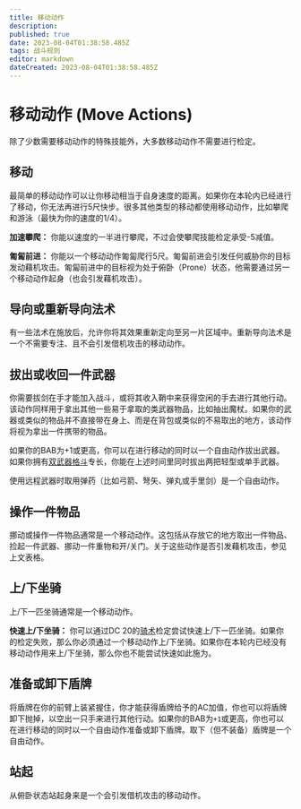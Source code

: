 ```yaml
---
title: 移动动作
description: 
published: true
date: 2023-08-04T01:38:58.485Z
tags: 战斗规则
editor: markdown
dateCreated: 2023-08-04T01:38:58.485Z
---
```


# 移动动作 (Move Actions)
除了少数需要移动动作的特殊技能外，大多数移动动作不需要进行检定。

## 移动
最简单的移动动作可以让你移动相当于自身速度的距离。如果你在本轮内已经进行了移动，你无法再进行5尺快步。很多其他类型的移动都使用移动动作，比如攀爬和游泳（最快为你的速度的1/4）。

**加速攀爬：** 你能以速度的一半进行攀爬，不过会使攀爬技能检定承受-5减值。

**匍匐前进：** 你能以一个移动动作匍匐爬行5尺。匍匐前进会引发任何威胁你的目标发动藉机攻击。匍匐前进中的目标视为处于俯卧（Prone）状态，他需要通过另一个移动动作起身（也会引发藉机攻击）。

## 导向或重新导向法术
有一些法术在施放后，允许你将其效果重新定向至另一片区域中。重新导向法术是一个不需要专注、且不会引发借机攻击的移动动作。

## 拔出或收回一件武器
你需要拔剑在手才能加入战斗，或将其收入鞘中来获得空闲的手去进行其他行动。该动作同样用于拿出其他一些易于拿取的类武器物品，比如抽出魔杖。如果你的武器或类似的物品并不直接带在身上、而是在背包或类似的不易取出的地方，该动作将视为拿出一件携带的物品。

如果你的BAB为+1或更高，你可以在进行移动的同时以一个自由动作拔出武器。如果你拥有[双武器格斗](/专长/双武器格斗)专长，你能在上述时间里同时拔出两把轻型或单手武器。

使用远程武器时取用弹药（比如弓箭、弩矢、弹丸或手里剑）是一个自由动作。

## 操作一件物品
挪动或操作一件物品通常是一个移动动作。这包括从存放它的地方取出一件物品、捡起一件武器、挪动一件重物和开/关门。关于这些动作是否引发藉机攻击，参见上文表格。

## 上/下坐骑
上/下一匹坐骑通常是一个移动动作。

**快速上/下坐骑：** 你可以通过DC 20的[骑术](/技能/骑术)检定尝试快速上/下一匹坐骑。如果你的检定失败，那么你必须通过一个移动动作上/下坐骑。如果你在本轮内已经没有移动动作用来上/下坐骑，那么你也不能尝试快速如此施为。

## 准备或卸下盾牌
将盾牌在你的前臂上装紧握住，你才能获得盾牌给予的AC加值，你也可以将盾牌卸下抛掉，以空出一只手来进行其他行动。如果你的BAB为`+1`或更高，你也可以在进行移动的同时以一个自由动作准备或卸下盾牌。取下（但不装备）盾牌是一个自由动作。

## 站起
从俯卧状态站起身来是一个会引发借机攻击的移动动作。

